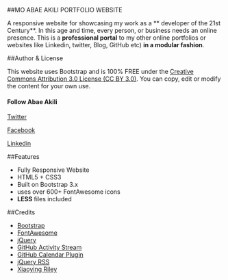 
##MO ABAE AKILI PORTFOLIO WEBSITE


A responsive website for showcasing my work as a ** developer of the 21st Century**.
In this age and time, every person, or business needs an online presence. This is a **professional portal** to my other online portfolios or websites like Linkedin, twitter, Blog, GitHub etc) **in a modular fashion**.


##Author & License

This website uses Bootstrap and is 100% FREE under the [Creative Commons Attribution 3.0 License (CC BY 3.0)](http://creativecommons.org/licenses/by/3.0/). You can copy, edit or modify the content for your own use. 

#### Follow Abae Akili

[Twitter](https://twitter.com/abaeakili)

[Facebook](https://www.facebook.com/abae.akili)

[Linkedin](https://linkedin.com/in/abaeakili)


##Features

-  Fully Responsive Website
-  HTML5 + CSS3
-  Built on Bootstrap 3.x
-  uses over 600+ FontAwesome icons
-  **LESS** files included

##Credits
- [Bootstrap](http://getbootstrap.com/)
- [FontAwesome](http://fortawesome.github.io/Font-Awesome/)
- [jQuery](http://jquery.com/)
- [GitHub Activity Stream](http://caseyscarborough.com/projects/github-activity/)
- [GitHub Calendar Plugin](https://github.com/IonicaBizau/github-calendar)
- [jQuery RSS](https://github.com/sdepold/jquery-rss)
- [Xiaoying Riley](https://twitter.com/3rdwave_themes)
